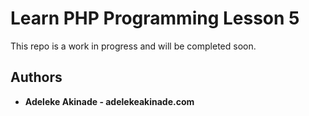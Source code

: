 # Learn PHP Programming Lesson 5

This repo is a work in progress and will be completed soon.

## Authors

* **Adeleke Akinade - adelekeakinade.com** 